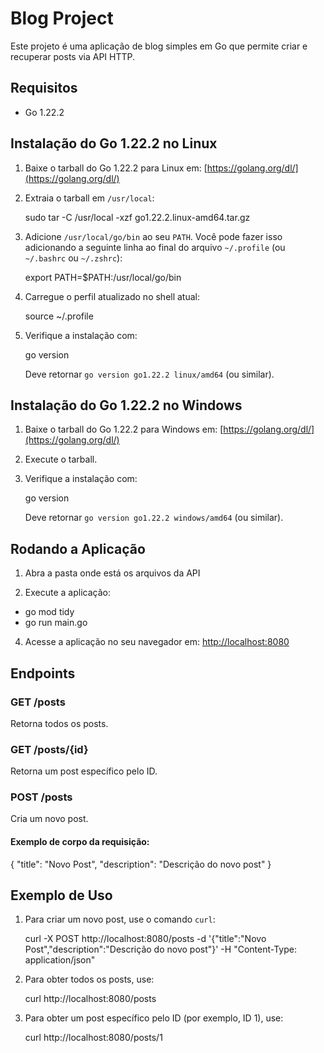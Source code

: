 # Blog Project

Este projeto é uma aplicação de blog simples em Go que permite criar e recuperar posts via API HTTP.

## Requisitos

- Go 1.22.2

## Instalação do Go 1.22.2 no Linux

1. Baixe o tarball do Go 1.22.2 para Linux em: [https://golang.org/dl/](https://golang.org/dl/)
2. Extraia o tarball em `/usr/local`:

   sudo tar -C /usr/local -xzf go1.22.2.linux-amd64.tar.gz

3. Adicione `/usr/local/go/bin` ao seu `PATH`. Você pode fazer isso adicionando a seguinte linha ao final do arquivo `~/.profile` (ou `~/.bashrc` ou `~/.zshrc`):

   export PATH=$PATH:/usr/local/go/bin

4. Carregue o perfil atualizado no shell atual:

   source ~/.profile

5. Verifique a instalação com:

   go version

   Deve retornar `go version go1.22.2 linux/amd64` (ou similar).

## Instalação do Go 1.22.2 no Windows

1. Baixe o tarball do Go 1.22.2 para Windows em: [https://golang.org/dl/](https://golang.org/dl/)
2. Execute o tarball.
3. Verifique a instalação com:

   go version

   Deve retornar `go version go1.22.2 windows/amd64` (ou similar).

## Rodando a Aplicação

1. Abra a pasta onde está os arquivos da API

2. Execute a aplicação:
  - go mod tidy
  - go run main.go

4. Acesse a aplicação no seu navegador em: [http://localhost:8080](http://localhost:8080)

## Endpoints

### GET /posts

Retorna todos os posts.

### GET /posts/{id}

Retorna um post específico pelo ID.

### POST /posts

Cria um novo post.

#### Exemplo de corpo da requisição:

{
"title": "Novo Post",
"description": "Descrição do novo post"
}

## Exemplo de Uso

1. Para criar um novo post, use o comando `curl`:

   curl -X POST http://localhost:8080/posts -d '{"title":"Novo Post","description":"Descrição do novo post"}' -H "Content-Type: application/json"

2. Para obter todos os posts, use:

   curl http://localhost:8080/posts

3. Para obter um post específico pelo ID (por exemplo, ID 1), use:

   curl http://localhost:8080/posts/1
